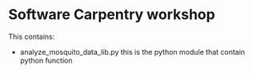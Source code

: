 Software Carpentry workshop
============================

This contains:

* analyze_mosquito_data_lib.py this is the python module that contain python function